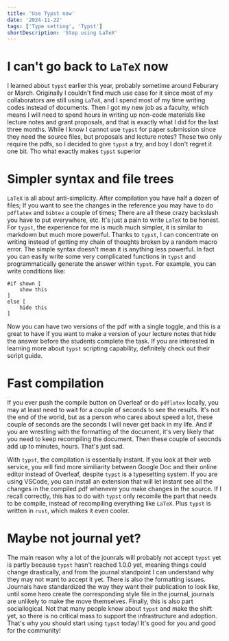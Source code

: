 ```yaml
---
title: 'Use Typst now'
date: '2024-11-22'
tags: ['Type setting', 'Typst']
shortDescription: 'Stop using LaTeX'
---
```


# I can't go back to `LaTeX` now

I learned about `typst` earlier this year, probably sometime around Feburary or March.
Originally I couldn't find much use case for it since most of my collaborators are still using `LaTeX`, and I spend most of my time writing codes instead of documents.
Then I got my new job as a faculty, which means I will need to spend hours in writing up non-code materials like lecture notes and grant proposals, and that is exactly what I did for the last three months.
While I know I cannot use `typst` for paper submission since they need the source files, but proposals and lecture notes? These two only require the pdfs, so I decided to give `typst` a try, and boy I don't regret it one bit. Tho what exactly makes `typst` superior

# Simpler syntax and file trees

`LaTeX` is all about anti-simplicity. After compilation you have half a dozen of files; If you want to see the changes in the reference you may have to do `pdflatex` and `bibtex` a couple of times; There are all these crazy backslash you have to put everywhere, etc. It's just a pain to write `LaTeX` to be honest. For `typst`, the experience for me is much much simpler, it is similar to markdown but much more powerful. Thanks to `typst`, I can concentrate on writing instead of getting my chain of thoughts broken by a random macro error. The simple syntax doesn't mean it is anything less powerful. In fact you can easily write some very complicated functions in `typst` and programmatically generate the answer within `typst`. For example, you can write conditions like:

```typst
#if shown [
    show this
]
else [
    hide this
]
```

Now you can have two versions of the pdf with a single toggle, and this is a great to have if you want to make a version of your lecture notes that hide the answer before the students complete the task. If you are interested in learning more about `typst` scripting capability, definitely check out their script guide.

# Fast compilation

If you ever push the compile button on Overleaf or do `pdflatex` locally, you may at least need to wait for a couple of seconds to see the results. It's not the end of the world, but as a person who cares about speed a lot, these couple of seconds are the seconds I will never get back in my life. And if you are wrestling with the formatting of the document, it's very likely that you need to keep recompiling the document. Then these couple of seocnds add up to minutes, hours. That's just sad.

With `typst`, the compilation is essentially instant. If you look at their web service, you will find more similiarity between Google Doc and their online editor instead of Overleaf, despite `typst` is a typesetting system. If you are using VSCode, you can install an extension that will let instant see all the changes in the compiled pdf whenever you make changes in the source. If I recall correctly, this has to do with `typst` only recomile the part that needs to be compile, instead of recompiling everything like `LaTeX`. Plus `typst` is written in `rust`, which makes it even cooler.

# Maybe not journal yet?

The main reason why a lot of the jounrals will probably not accept `typst` yet is partly because `typst` hasn't reached 1.0.0 yet, meaning things could change drastically, and from the journal standpoint I can understand why they may not want to accept it yet. There is also the formatting issues. Journals have standardized the way they want their publication to look like, until some hero create the corresponding style file in the journal, journals are unlikely to make the move themselves. Finally, this is also part sociallogical. Not that many people know about `typst` and make the shift yet, so there is no critical mass to support the infrastructure and adoption. That's why you should start using `typst` today! It's good for you and good for the community!
